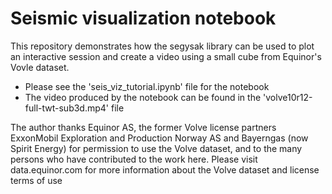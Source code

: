 # Seismic visualization notebook

This repository demonstrates how the segysak library can be used to plot an interactive session and create a video using a small cube from Equinor's Vovle dataset.

- Please see the 'seis_viz_tutorial.ipynb' file for the notebook
- The video produced by the notebook can be found in the 'volve10r12-full-twt-sub3d.mp4' file


The author thanks Equinor AS, the former Volve license partners ExxonMobil Exploration and Production Norway AS and Bayerngas (now Spirit Energy) for permission to use the Volve dataset, and to the many persons who have contributed to the work here. Please visit data.equinor.com for more information about the Volve dataset and license terms of use
